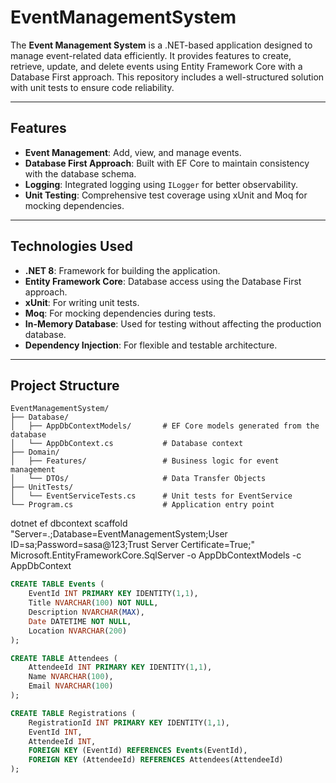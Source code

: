 # EventManagementSystem

The **Event Management System** is a .NET-based application designed to manage event-related data efficiently. It provides features to create, retrieve, update, and delete events using Entity Framework Core with a Database First approach. This repository includes a well-structured solution with unit tests to ensure code reliability.

---

## Features

- **Event Management**: Add, view, and manage events.
- **Database First Approach**: Built with EF Core to maintain consistency with the database schema.
- **Logging**: Integrated logging using `ILogger` for better observability.
- **Unit Testing**: Comprehensive test coverage using xUnit and Moq for mocking dependencies.

---

## Technologies Used

- **.NET 8**: Framework for building the application.
- **Entity Framework Core**: Database access using the Database First approach.
- **xUnit**: For writing unit tests.
- **Moq**: For mocking dependencies during tests.
- **In-Memory Database**: Used for testing without affecting the production database.
- **Dependency Injection**: For flexible and testable architecture.

---

## Project Structure

```plaintext
EventManagementSystem/
├── Database/
│   ├── AppDbContextModels/       # EF Core models generated from the database
│   └── AppDbContext.cs           # Database context
├── Domain/
│   ├── Features/                 # Business logic for event management
│   └── DTOs/                     # Data Transfer Objects
├── UnitTests/
│   └── EventServiceTests.cs      # Unit tests for EventService
└── Program.cs                    # Application entry point
```


dotnet ef dbcontext scaffold "Server=.;Database=EventManagementSystem;User ID=sa;Password=sasa@123;Trust Server Certificate=True;" Microsoft.EntityFrameworkCore.SqlServer -o AppDbContextModels -c AppDbContext

```sql
CREATE TABLE Events (
    EventId INT PRIMARY KEY IDENTITY(1,1),
    Title NVARCHAR(100) NOT NULL,
    Description NVARCHAR(MAX),
    Date DATETIME NOT NULL,
    Location NVARCHAR(200)
);

CREATE TABLE Attendees (
    AttendeeId INT PRIMARY KEY IDENTITY(1,1),
    Name NVARCHAR(100),
    Email NVARCHAR(100)
);

CREATE TABLE Registrations (
    RegistrationId INT PRIMARY KEY IDENTITY(1,1),
    EventId INT,
    AttendeeId INT,
    FOREIGN KEY (EventId) REFERENCES Events(EventId),
    FOREIGN KEY (AttendeeId) REFERENCES Attendees(AttendeeId)
);
```